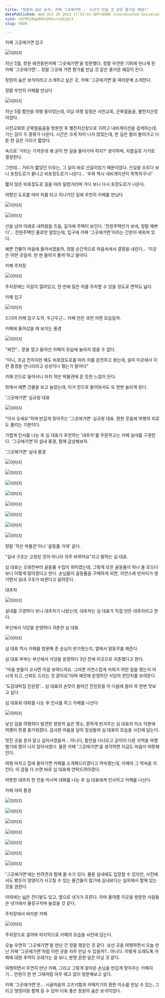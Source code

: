 ```yaml
---
title: "창원의 숨은 보석, 카페 그곳에가면... 누군가 만날 것 같은 즐거운 예감!"
datePublished: Wed Oct 26 2022 17:53:43 GMT+0000 (Coordinated Universal Time)
cuid: cm70528qp004109kzcxq51pt3
slug: 4689

---
```



카페 그곳에가면 입구

![이미지](https://cdn.hashnode.com/res/hashnode/image/upload/v1739257528741/681827d7-5df4-477b-8bd0-f279f007d0ba.jpeg)

지난 5월, 창원 애견동반카페 '그곳에가면'을 방문했다. 정말 우연한 기회에 만나게 된 카페 '그곳에가면'... 정말 그곳에 가면 뭔가를 만날 것 같은 즐거운 예감이 든다.

창원의 숨은 보석이라고 소개하고 싶은 곳, 카페 '그곳에가면'을 여러분께 소개한다.

정말 우연히 카페를 만났다

![이미지](https://cdn.hashnode.com/res/hashnode/image/upload/v1739257530794/0838546c-a2f3-4ed2-8534-e8714559817e.jpeg)

지난 5월 함안을 여행 중이었는데, 이날 여행 일정은 사천교회, 군북얼음골, 별천지산장이었다.

사천교회와 군북얼음골을 방문한 후 별천지산장으로 가려고 내비게이션을 검색하는데, 가는 길이 두 종류가 나온다. 시간은 크게 차이 나지 않았는데, 한 길은 멀리 돌아가고 다른 한 길은 거리가 짧았다.

속으로 '거리는 가까운데 왜 굳이 먼 길을 돌아가야 하지?' 생각하며, 지름길로 가기로 결정한다.

그런데... 거리가 짧았던 이유는, 그 길이 바로 산길이었기 때문이었다. 산길을 오르다 보니 포장도로가 끝나고 비포장도로가 나온다... '우와 역시 내비게이션이 똑똑하구나!'

짧지 않은 비포장도로 길을 따라 덜컹거리며 가다 보니 다시 포장도로가 나온다.

여항산 도로를 따라 차를 타고 지나가던 길에 우연히 카페를 만났다

![이미지](https://cdn.hashnode.com/res/hashnode/image/upload/v1739257532823/8e167bd6-e1b4-4aea-ad4d-966691ba4065.jpeg)

![이미지](https://cdn.hashnode.com/res/hashnode/image/upload/v1739257535555/4f652252-1698-4437-9110-11770d96a2f1.jpeg)

산을 넘어 아래로 내려왔을 즈음, 길가에 주택이 보인다. '전원주택인가 보네, 정말 예쁘다'... 전원주택인 줄로만 알았는데, 입구에 카페 '그곳에가면'이라는 간판이 세워져 있다.

예쁜 건물이 마음에 들어서였을까, 정말 순간적으로 마음속에서 결정을 내린다... '이곳은 어떤 곳일까. 한 번 들어가 볼까'하고 말이다.

카페 주차장

![이미지](https://cdn.hashnode.com/res/hashnode/image/upload/v1739257538242/a320cade-06d8-4f71-8512-f789f867e237.jpeg)

주차장에는 자갈이 깔려있고, 한 번에 많은 차를 주차할 수 있을 정도로 면적도 넓다.

카페 입구

![이미지](https://cdn.hashnode.com/res/hashnode/image/upload/v1739257540262/ad70fe4d-db3c-467b-ad4c-fc36e4b555e8.jpeg)

드디어 카페 입구 도착, 두근두근... 카페 안은 과연 어떤 모습일까.

카페에 들어섰을 때 보이는 풍경

![이미지](https://cdn.hashnode.com/res/hashnode/image/upload/v1739257542184/9125416a-7d57-4d4f-90de-17c381fcc1dd.jpeg)

"짜잔"... 문을 열고 들어선 카페의 모습에 놀라지 않을 수 없다.

"아니, 조금 전까지만 해도 비포장도로를 따라 차를 운전하고 왔는데, 설마 이곳에서 이런 풍경을 만나리라고 상상이나 했는가 말이다"

카페 안으로 들어서니 마치 작은 박물관에 온 듯한 느낌이 든다.

밖에서 예쁜 건물을 보고 놀랐는데, 이거 안으로 들어와서도 또 한번 놀라게 된다.

'그곳에가면' 심규랑 대표

![이미지](https://cdn.hashnode.com/res/hashnode/image/upload/v1739257544760/e4e40ae6-b573-4e88-a38e-59fca1347559.jpeg)

"어서 오세요"하며 반갑게 맞아주는 '그곳에가면' 심규랑 대표. 환한 웃음에 여행의 피로도 풀리는 기분이다.

가볍게 인사를 나눈 후 심 대표가 추천하는 '대추차'를 주문하고는 카페 실내를 구경한다. '그곳에가면'의 실내 풍경, 함께 감상해보자.

'그곳에가면' 실내 풍경

![이미지](https://cdn.hashnode.com/res/hashnode/image/upload/v1739257546894/e6d80bbf-952b-4ee9-a662-70f63986c92a.jpeg)

![이미지](https://cdn.hashnode.com/res/hashnode/image/upload/v1739257549058/3035bc55-c5df-4f7b-b53d-582b18491d06.jpeg)

![이미지](https://cdn.hashnode.com/res/hashnode/image/upload/v1739257551616/6907db07-2eb3-4034-9d66-ccd34b765c8d.jpeg)

![이미지](https://cdn.hashnode.com/res/hashnode/image/upload/v1739257553621/24a91bb1-de61-4e07-823c-602b4c1ba061.jpeg)

![이미지](https://cdn.hashnode.com/res/hashnode/image/upload/v1739257556076/a0ea79ee-d548-4e2a-bc45-f5beac526b8e.jpeg)

![이미지](https://cdn.hashnode.com/res/hashnode/image/upload/v1739257558376/4dcf765a-0641-4817-a5a5-dec949fbdaed.jpeg)

![이미지](https://cdn.hashnode.com/res/hashnode/image/upload/v1739257560506/810fb665-6e46-4506-827c-44f277c4f2b3.jpeg)

![이미지](https://cdn.hashnode.com/res/hashnode/image/upload/v1739257562976/6276f4d8-f78d-4fe5-8207-4cb31d139872.jpeg)

정말 '작은 박물관'이나 '골동품 가게' 같다.

"실내 구조는 고정된 것이 아니라 자주 바뀌어요"라고 말하는 심 대표.

심 대표는 오래전부터 골동품 수집이 취미였는데, 그렇게 모은 골동품이 하나 둘 모으다 보니 이렇게 많아졌다고 한다. 손님들이 골동품을 구매하게 되면, 자연스레 빈자리가 생기면서 실내 구조가 바뀐다고 알려준다.

대추차

![이미지](https://cdn.hashnode.com/res/hashnode/image/upload/v1739257564860/5790b360-50d7-4630-83de-ae7bdf44bddd.jpeg)

실내를 구경하다 보니 대추차가 나왔는데, 대추차는 심 대표가 직접 만든 대추차라고 한다.

부산에서 식당을 운영하다 귀촌한 심 대표

![이미지](https://cdn.hashnode.com/res/hashnode/image/upload/v1739257567202/ca48abe1-ddcf-41a8-9dcf-f295e01c3b8d.jpeg)

심 대표 역시 카페를 방문해 준 손님이 반가웠는지, 옆에서 말동무를 해준다.

심 대표 부부는 부산에서 식당을 운영하다 3년 전에 이곳으로 귀촌했다고 한다.

"마을 분들이 오시면 이걸 보여드려요. 그러면 자연스럽게 저희가 어떤 일을 했는지 아시게 되고, 신뢰도 드리는 것 같아요"라며 예전에 운영하던 식당의 전단지를 보여준다.

'도감대박집 진된장'... 심 대표의 손맛이 들어간 진된장을 이 다음에 들러 꼭 한번 맛보고 싶다.

심 대표와 대화를 나눈 후 인사를 하고 카페를 나선다

![이미지](https://cdn.hashnode.com/res/hashnode/image/upload/v1739257569544/4e9225b9-1f3d-43a1-a948-4a1a732c3da6.jpeg)

낯선 길을 여행하다 발견한 창원의 숨은 명소, 환하게 반겨주는 심 대표의 미소 덕분에 여행이 한결 즐거워졌다. 감사한 마음을 담아 정성들여 심 대표의 모습을 사진에 담는다.

멋진 곳을 혼자 알고 싶어서였을까... 아니다, 함안을 다녀오고 곧이어 다른 지역을 여행했기에 짬이 나지 않아서였다. 물론 카페 '그곳에가면'을 생각하면 지금도 마음이 따뜻해진다.

여행 마치고 집에 돌아가면 카페를 소개해드리겠다고 약속했는데, 이제야 그 약속을 지킨다. 이 글을 다 쓰면 바로 심 대표께 연락드려야겠다.

따뜻한 대추차 한 잔을 마시며 대화를 나눈 후 심 대표에게 인사하고 카페를 나선다.

카페 야외 풍경

![이미지](https://cdn.hashnode.com/res/hashnode/image/upload/v1739257571679/866cb0ce-7d72-401e-bedb-31a49e70ddcd.jpeg)

![이미지](https://cdn.hashnode.com/res/hashnode/image/upload/v1739257573958/080b1d02-351c-443d-87bf-9d0f2be8d726.jpeg)

![이미지](https://cdn.hashnode.com/res/hashnode/image/upload/v1739257576286/a34362c6-008f-4f3f-af5e-592c3803a079.jpeg)

![이미지](https://cdn.hashnode.com/res/hashnode/image/upload/v1739257578455/f0f8f75a-a2fc-4376-8eb3-45f0acb68d49.jpeg)

![이미지](https://cdn.hashnode.com/res/hashnode/image/upload/v1739257581017/f6cd38fe-cbd6-4099-8c01-19c7370a8161.jpeg)

![이미지](https://cdn.hashnode.com/res/hashnode/image/upload/v1739257583099/141e113a-e08a-4233-91be-da8ac894fe54.jpeg)

![이미지](https://cdn.hashnode.com/res/hashnode/image/upload/v1739257585423/162db220-81dc-4302-8574-49b4c2d588b0.jpeg)

'그곳에가면'에는 반려견과 함께 올 수가 있다. 물론 실내에도 입장할 수 있지만, 사진에서도 봤듯이 댕댕이가 사고칠 수 있는 물건들이 많기에 실내보다는 실외에서 함께 있는 것을 권한다.

야외에는 넓은 잔디밭도 있고, 옆으로 냇가가 흐른다. 아마 올여름 이곳을 방문한 사람들은 냇가에서 물장구치며 놀았을 것 같다.

주차장에서 바라본 카페

![이미지](https://cdn.hashnode.com/res/hashnode/image/upload/v1739257587687/0b58ef5a-dd76-4437-adf4-a216b7be6c0b.jpeg)

주차장으로 걸어와 마지막으로 카페의 모습을 사진에 담는다.

오늘 우연히 '그곳에가면'을 만난 건 정말 행운인 것 같다. 낯선 곳을 여행하면서 오늘 만난 카페 '그곳에가면'처럼 이런 곳을 자주 만날 수 있을까?.. 아니다. 이렇게 오래도록 카페에 대한 추억이 오래가는 걸 보니, 분명 흔한 일은 아닐 것 같다.

여행하면서 우연히 만난 카페, 그리고 그렇게 찾아온 손님을 반갑게 맞아주는 카페지기... 언젠가 한 번 그때처럼 아무 예고 없이 방문해보고 싶다.

카페 '그곳에가면'은... 시골마을의 고즈넉함과 카페지기의 환한 미소를 만날 수 있는, 그리고 댕댕이랑 함께 갈 수 있어 더욱 좋은 창원의 숨은 보석이었다.